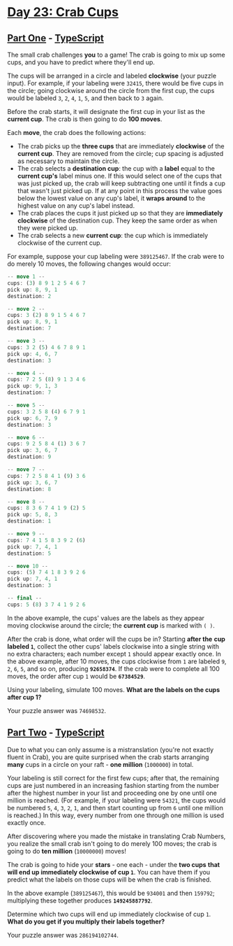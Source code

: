 # [Day 23: Crab Cups](https://adventofcode.com/2020/day/23)

## [Part One](https://adventofcode.com/2020/day/23#part1) - [TypeScript](/solutions/typescript/src/p1.ts)

The small crab challenges **you** to a game! The crab is going to mix up some
cups, and you have to predict where they'll end up.

The cups will be arranged in a circle and labeled **clockwise** (your puzzle
input). For example, if your labeling were `32415`, there would be five cups in
the circle; going clockwise around the circle from the first cup, the cups would
be labeled `3`, `2`, `4`, `1`, `5`, and then back to `3` again.

Before the crab starts, it will designate the first cup in your list as the
**current cup**. The crab is then going to do **100 moves**.

Each **move**, the crab does the following actions:

- The crab picks up the **three cups** that are immediately **clockwise** of the
  **current cup**. They are removed from the circle; cup spacing is adjusted as
  necessary to maintain the circle.
- The crab selects a **destination cup**: the cup with a **label** equal to the
  **current cup's** label minus one. If this would select one of the cups that
  was just picked up, the crab will keep subtracting one until it finds a cup
  that wasn't just picked up. If at any point in this process the value goes
  below the lowest value on any cup's label, it **wraps around** to the highest
  value on any cup's label instead.
- The crab places the cups it just picked up so that they are **immediately**
  **clockwise** of the destination cup. They keep the same order as when they
  were picked up.
- The crab selects a new **current cup**: the cup which is immediately clockwise
  of the current cup.

For example, suppose your cup labeling were `389125467`. If the crab were to do
merely 10 moves, the following changes would occur:

```rs
-- move 1 --
cups: (3) 8 9 1 2 5 4 6 7
pick up: 8, 9, 1
destination: 2

-- move 2 --
cups: 3 (2) 8 9 1 5 4 6 7
pick up: 8, 9, 1
destination: 7

-- move 3 --
cups: 3 2 (5) 4 6 7 8 9 1
pick up: 4, 6, 7
destination: 3

-- move 4 --
cups: 7 2 5 (8) 9 1 3 4 6
pick up: 9, 1, 3
destination: 7

-- move 5 --
cups: 3 2 5 8 (4) 6 7 9 1
pick up: 6, 7, 9
destination: 3

-- move 6 --
cups: 9 2 5 8 4 (1) 3 6 7
pick up: 3, 6, 7
destination: 9

-- move 7 --
cups: 7 2 5 8 4 1 (9) 3 6
pick up: 3, 6, 7
destination: 8

-- move 8 --
cups: 8 3 6 7 4 1 9 (2) 5
pick up: 5, 8, 3
destination: 1

-- move 9 --
cups: 7 4 1 5 8 3 9 2 (6)
pick up: 7, 4, 1
destination: 5

-- move 10 --
cups: (5) 7 4 1 8 3 9 2 6
pick up: 7, 4, 1
destination: 3

-- final --
cups: 5 (8) 3 7 4 1 9 2 6
```

In the above example, the cups' values are the labels as they appear moving
clockwise around the circle; the **current cup** is marked with `( )`.

After the crab is done, what order will the cups be in? Starting **after the**
**cup labeled `1`**, collect the other cups' labels clockwise into a single
string with no extra characters; each number except `1` should appear exactly
once. In the above example, after 10 moves, the cups clockwise from `1` are
labeled `9`, `2`, `6`, `5`, and so on, producing **`92658374`**. If the crab
were to complete all 100 moves, the order after cup `1` would be **`67384529`**.

Using your labeling, simulate 100 moves. **What are the labels on the cups**
**after cup 1?**

Your puzzle answer was `74698532`.

## [Part Two](https://adventofcode.com/2020/day/23#part2) - [TypeScript](/solutions/typescript/src/p2.ts)

Due to what you can only assume is a mistranslation (you're not exactly fluent
in Crab), you are quite surprised when the crab starts arranging **many** cups
in a circle on your raft - **one million** (`1000000`) in total.

Your labeling is still correct for the first few cups; after that, the remaining
cups are just numbered in an increasing fashion starting from the number after
the highest number in your list and proceeding one by one until one million is
reached. (For example, if your labeling were `54321`, the cups would be numbered
`5`, `4`, `3`, `2`, `1`, and then start counting up from `6` until one million
is reached.) In this way, every number from one through one million is used
exactly once.

After discovering where you made the mistake in translating Crab Numbers, you
realize the small crab isn't going to do merely 100 moves; the crab is going to
do **ten million** (`10000000`) moves!

The crab is going to hide your **stars** - one each - under the **two cups**
**that will end up immediately clockwise of cup `1`**. You can have them if you
predict what the labels on those cups will be when the crab is finished.

In the above example (`389125467`), this would be `934001` and then `159792`;
multiplying these together produces **`149245887792`**.

Determine which two cups will end up immediately clockwise of cup `1`. **What do
you get if you multiply their labels together?**

Your puzzle answer was `286194102744`.
